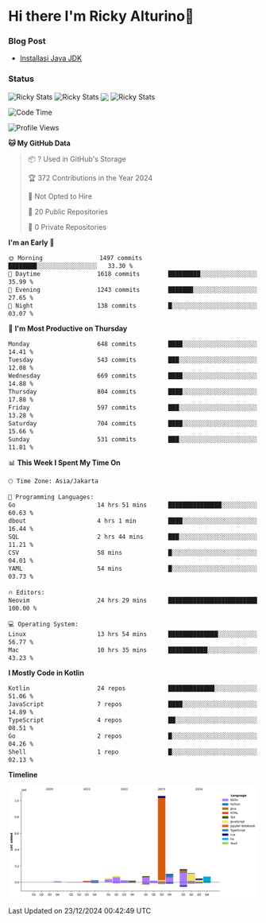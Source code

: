 # Hi there I'm Ricky Alturino👋

### Blog Post

<!-- BLOG-POST-LIST:START -->

- [Installasi Java JDK](https://onirutla.medium.com/installasi-java-jdk-ec701beeb5cb?source=rss-d9d81c918cc9------2)
<!-- BLOG-POST-LIST:END -->

### Status

<img align="center" alt="Ricky Stats" src="https://github-readme-stats.vercel.app/api?username=Alturino&theme=dark&show_icons=true&hide_border=false" />
<img align="center" alt="Ricky Stats" src="https://github-readme-stats.vercel.app/api/top-langs/?username=Alturino&theme=dark&show_icons=true&layout=compact"/>
<img align="center" width="640px" src="https://github-readme-stats.vercel.app/api/wakatime?username=Alturino&layout=compact&hide_border=true&theme=dark">
<img align="center" alt="Ricky Stats" src="https://leetcard.jacoblin.cool/onirutla?border=0&radius=20&ext=activity"/>

<!--START_SECTION:waka-->
![Code Time](http://img.shields.io/badge/Code%20Time-822%20hrs%2049%20mins-blue)

![Profile Views](http://img.shields.io/badge/Profile%20Views-0-blue)

**🐱 My GitHub Data** 

> 📦 ? Used in GitHub's Storage 
 > 
> 🏆 372 Contributions in the Year 2024
 > 
> 🚫 Not Opted to Hire
 > 
> 📜 20 Public Repositories 
 > 
> 🔑 0 Private Repositories 
 > 
**I'm an Early 🐤** 

```text
🌞 Morning                1497 commits        ████████░░░░░░░░░░░░░░░░░   33.30 % 
🌆 Daytime                1618 commits        █████████░░░░░░░░░░░░░░░░   35.99 % 
🌃 Evening                1243 commits        ███████░░░░░░░░░░░░░░░░░░   27.65 % 
🌙 Night                  138 commits         █░░░░░░░░░░░░░░░░░░░░░░░░   03.07 % 
```
📅 **I'm Most Productive on Thursday** 

```text
Monday                   648 commits         ████░░░░░░░░░░░░░░░░░░░░░   14.41 % 
Tuesday                  543 commits         ███░░░░░░░░░░░░░░░░░░░░░░   12.08 % 
Wednesday                669 commits         ████░░░░░░░░░░░░░░░░░░░░░   14.88 % 
Thursday                 804 commits         ████░░░░░░░░░░░░░░░░░░░░░   17.88 % 
Friday                   597 commits         ███░░░░░░░░░░░░░░░░░░░░░░   13.28 % 
Saturday                 704 commits         ████░░░░░░░░░░░░░░░░░░░░░   15.66 % 
Sunday                   531 commits         ███░░░░░░░░░░░░░░░░░░░░░░   11.81 % 
```


📊 **This Week I Spent My Time On** 

```text
🕑︎ Time Zone: Asia/Jakarta

💬 Programming Languages: 
Go                       14 hrs 51 mins      ███████████████░░░░░░░░░░   60.63 % 
dbout                    4 hrs 1 min         ████░░░░░░░░░░░░░░░░░░░░░   16.44 % 
SQL                      2 hrs 44 mins       ███░░░░░░░░░░░░░░░░░░░░░░   11.21 % 
CSV                      58 mins             █░░░░░░░░░░░░░░░░░░░░░░░░   04.01 % 
YAML                     54 mins             █░░░░░░░░░░░░░░░░░░░░░░░░   03.73 % 

🔥 Editors: 
Neovim                   24 hrs 29 mins      █████████████████████████   100.00 % 

💻 Operating System: 
Linux                    13 hrs 54 mins      ██████████████░░░░░░░░░░░   56.77 % 
Mac                      10 hrs 35 mins      ███████████░░░░░░░░░░░░░░   43.23 % 
```

**I Mostly Code in Kotlin** 

```text
Kotlin                   24 repos            █████████████░░░░░░░░░░░░   51.06 % 
JavaScript               7 repos             ████░░░░░░░░░░░░░░░░░░░░░   14.89 % 
TypeScript               4 repos             ██░░░░░░░░░░░░░░░░░░░░░░░   08.51 % 
Go                       2 repos             █░░░░░░░░░░░░░░░░░░░░░░░░   04.26 % 
Shell                    1 repo              █░░░░░░░░░░░░░░░░░░░░░░░░   02.13 % 
```



**Timeline**

![Lines of Code chart](https://raw.githubusercontent.com/Alturino/Alturino/main/assets/bar_graph.png)


 Last Updated on 23/12/2024 00:42:49 UTC
<!--END_SECTION:waka-->
